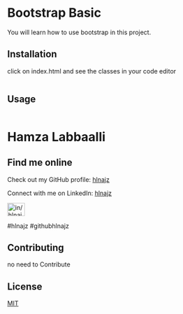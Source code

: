 # Bootstrap Basic

You will learn how to use bootstrap in this project.

## Installation

click on index.html and see the classes in your code editor

```bash

```

## Usage

```javascript

```
# Hamza Labbaalli




## Find me online



Check out my GitHub profile: [hlnajz](https://github.com/hlnajz)

Connect with me on LinkedIn: [hlnajz](https://www.linkedin.com/in/hlnajz)

<a href="https://linkedin.com/in/in/hlnajz" target="blank"><img align="center" src="https://raw.githubusercontent.com/rahuldkjain/github-profile-readme-generator/master/src/images/icons/Social/linked-in-alt.svg" alt="in/hlnajz" height="30" width="40" /></a>

#hlnajz #githubhlnajz



## Contributing

no need to Contribute

## License

[MIT](https://choosealicense.com/licenses/mit/)
